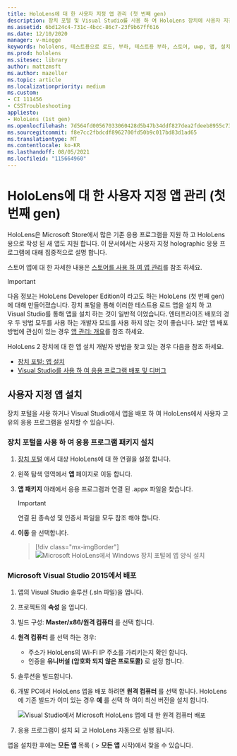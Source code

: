 ```yaml
---
title: HoloLens에 대 한 사용자 지정 앱 관리 (첫 번째 gen)
description: 장치 포털 및 Visual Studio를 사용 하 여 HoloLens 장치에 사용자 지정 holographic apps를 설치, 제거 및 함께 로드 하는 방법을 알아봅니다.
ms.assetid: 6bd124c4-731c-4bcc-86c7-23f9b67ff616
ms.date: 12/10/2020
manager: v-miegge
keywords: hololens, 테스트용으로 로드, 부하, 테스트용 부하, 스토어, uwp, 앱, 설치
ms.prod: hololens
ms.sitesec: library
author: mattzmsft
ms.author: mazeller
ms.topic: article
ms.localizationpriority: medium
ms.custom:
- CI 111456
- CSSTroubleshooting
appliesto:
- HoloLens (1st gen)
ms.openlocfilehash: 7d564fd00567033060428d5b47b34ddf827dea2fdeeb8955c73bc22e4ba87164
ms.sourcegitcommit: f8e7cc2fbdcdf8962700fd50b9c017bd83d1ad65
ms.translationtype: MT
ms.contentlocale: ko-KR
ms.lasthandoff: 08/05/2021
ms.locfileid: "115664960"
---
```

# <a name="manage-custom-apps-for-hololens-1st-gen"></a>HoloLens에 대 한 사용자 지정 앱 관리 (첫 번째 gen)

HoloLens은 Microsoft Store에서 많은 기존 응용 프로그램을 지원 하 고 HoloLens 용으로 작성 된 새 앱도 지원 합니다. 이 문서에서는 사용자 지정 holographic 응용 프로그램에 대해 집중적으로 설명 합니다.  

스토어 앱에 대 한 자세한 내용은 [스토어를 사용 하 여 앱 관리](holographic-store-apps.md)를 참조 하세요.

> [!IMPORTANT]
> 다음 정보는 HoloLens Developer Edition이 라고도 하는 HoloLens (첫 번째 gen)에 대해 만들어졌습니다. 장치 포털을 통해 이러한 테스트용 로드 앱을 설치 하 고 Visual Studio를 통해 앱을 설치 하는 것이 일반적 이었습니다. 엔터프라이즈 배포의 경우 두 방법 모두를 사용 하는 개발자 모드를 사용 하지 않는 것이 좋습니다. 보안 앱 배포 방법에 관심이 있는 경우 [앱 관리: 개요](app-deploy-overview.md)를 참조 하세요.
>
> HoloLens 2 장치에 대 한 앱 설치 개발자 방법을 찾고 있는 경우 다음을 참조 하세요.
>
> - [장치 포털: 앱 설치](/windows/mixed-reality/develop/platform-capabilities-and-apis/using-the-windows-device-portal#installing-an-app)
> - [Visual Studio를 사용 하 여 응용 프로그램 배포 및 디버그](/windows/mixed-reality/develop/platform-capabilities-and-apis/using-visual-studio)

## <a name="install-custom-apps"></a>사용자 지정 앱 설치

장치 포털을 사용 하거나 Visual Studio에서 앱을 배포 하 여 HoloLens에서 사용자 고유의 응용 프로그램을 설치할 수 있습니다.

### <a name="installing-an-application-package-with-the-device-portal"></a>장치 포털을 사용 하 여 응용 프로그램 패키지 설치

1. [장치 포털](/windows/mixed-reality/using-the-windows-device-portal) 에서 대상 HoloLens에 대 한 연결을 설정 합니다.

1. 왼쪽 탐색 영역에서 **앱** 페이지로 이동 합니다.

1. **앱 패키지** 아래에서 응용 프로그램과 연결 된 .appx 파일을 찾습니다.

   > [!IMPORTANT]
   > 연결 된 종속성 및 인증서 파일을 모두 참조 해야 합니다.

1. **이동** 을 선택합니다.

   > [!div class="mx-imgBorder"]
   > ![Microsoft HoloLens에서 Windows 장치 포털에 앱 양식 설치](images/deviceportal-appmanager.jpg)

### <a name="deploying-from-microsoft-visual-studio-2015"></a>Microsoft Visual Studio 2015에서 배포

1. 앱의 Visual Studio 솔루션 (.sln 파일)을 엽니다.

1. 프로젝트의 **속성** 을 엽니다.

1. 빌드 구성: **Master/x86/원격 컴퓨터** 를 선택 합니다.

1. **원격 컴퓨터** 를 선택 하는 경우:
   - 주소가 HoloLens의 Wi-Fi IP 주소를 가리키는지 확인 합니다.
   - 인증을 **유니버설 (암호화 되지 않은 프로토콜)** 로 설정 합니다.
   
1. 솔루션을 빌드합니다.

1. 개발 PC에서 HoloLens 앱을 배포 하려면 **원격 컴퓨터** 를 선택 합니다. HoloLens에 기존 빌드가 이미 있는 경우 **예** 를 선택 하 여이 최신 버전을 설치 합니다.  

   ![Visual Studio에서 Microsoft HoloLens 앱에 대 한 원격 컴퓨터 배포](images/vs2015-remotedeployment.jpg)  
   
1. 응용 프로그램이 설치 되 고 HoloLens 자동으로 실행 됩니다.

앱을 설치한 후에는 **모든 앱** 목록 (  >  **모든 앱** 시작)에서 찾을 수 있습니다.
